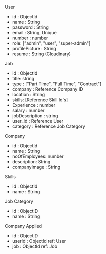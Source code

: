 User
- id : ObjectId
- name : String
- password : String
- email : String, Unique
- number : number
- role: ["admin", "user", "super-admin"]
- profilePicture : String
- resume : String (Cloudinary)

Job
- id : ObjectId
- title: string
- type : ["Part Time", "Full Time", "Contract"]
- company : Reference Company ID
- location : String
- skills: [Reference Skill Id's]
- Experience : number
- salary : number
- jobDescription : string
- user_id : Reference User
- category : Reference Job Category


Company
- id : ObjectId
- name : String
- noOfEmployees: number
- description: String
- companyImage : String

Skills
- id : ObjectId
- name : String

Job Category
- id : ObjectID
- name : String

Company Applied
- id : ObjectID
- userId : ObjectId ref: User
- job : ObjectId ref: Job